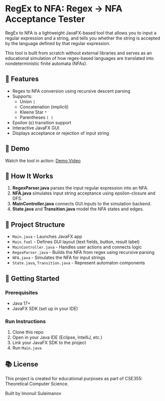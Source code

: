 
# RegEx to NFA: Regex → NFA Acceptance Tester

RegEx to NFA is a lightweight JavaFX-based tool that allows you to input a regular expression and a string, and tells you whether the string is accepted by the language defined by that regular expression.

This tool is built from scratch without external libraries and serves as an educational simulation of how regex-based languages are translated into nondeterministic finite automata (NFAs).

## 🎯 Features

- Regex to NFA conversion using recursive descent parsing
- Supports:
  - Union `|`
  - Concatenation (implicit)
  - Kleene Star `*`
  - Parentheses `( )`
- Epsilon (ε) transition support
- Interactive JavaFX GUI
- Displays acceptance or rejection of input string

## 📸 Demo

Watch the tool in action: [Demo Video](https://drive.google.com/your-demo-link)

## 🧠 How It Works

1. **RegexParser.java** parses the input regular expression into an NFA.
2. **NFA.java** simulates input string acceptance using epsilon-closure and DFS.
3. **MainController.java** connects GUI inputs to the simulation backend.
4. **State.java** and **Transition.java** model the NFA states and edges.

## 📂 Project Structure

- `Main.java` - Launches JavaFX app
- `Main.fxml` - Defines GUI layout (text fields, button, result label)
- `MainController.java` - Handles user actions and connects logic
- `RegexParser.java` - Builds the NFA from regex using recursive parsing
- `NFA.java` - Simulates the NFA for input strings
- `State.java`, `Transition.java` - Represent automaton components

## 🚀 Getting Started

### Prerequisites
- Java 17+
- JavaFX SDK (set up in your IDE)

### Run Instructions

1. Clone this repo
2. Open in your Java IDE (Eclipse, IntelliJ, etc.)
3. Link your JavaFX SDK to the project
4. Run `Main.java`

## 📚 License

This project is created for educational purposes as part of CSE355: Theoretical Computer Science.

Built by Imonuil Suleimanov
